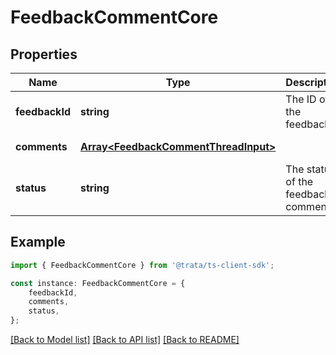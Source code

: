 # FeedbackCommentCore


## Properties

Name | Type | Description | Notes
------------ | ------------- | ------------- | -------------
**feedbackId** | **string** | The ID of the feedback | [default to undefined]
**comments** | [**Array&lt;FeedbackCommentThreadInput&gt;**](FeedbackCommentThreadInput.md) |  | [default to undefined]
**status** | **string** | The status of the feedback comment | [optional] [default to 'active']

## Example

```typescript
import { FeedbackCommentCore } from '@trata/ts-client-sdk';

const instance: FeedbackCommentCore = {
    feedbackId,
    comments,
    status,
};
```

[[Back to Model list]](../README.md#documentation-for-models) [[Back to API list]](../README.md#documentation-for-api-endpoints) [[Back to README]](../README.md)

